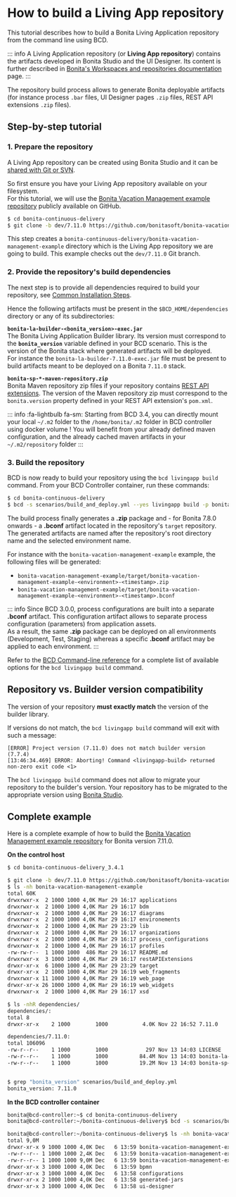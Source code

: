 # How to build a Living App repository

This tutorial describes how to build a Bonita Living Application repository from the command line using BCD.

::: info
A Living Application repository (or **Living App repository**) contains the artifacts developed in Bonita Studio and the UI Designer. Its content is further described in [Bonita's Workspaces and repositories documentation](https://documentation.bonitasoft.com/bonita/${bonitaDocVersion}/workspaces-and-repositories) page.
:::

The repository build process allows to generate Bonita deployable artifacts (for instance process `.bar` files, UI Designer pages `.zip` files, REST API extensions `.zip` files).


## Step-by-step tutorial

### 1. Prepare the repository

A Living App repository can be created using Bonita Studio and it can be [shared with Git or SVN](https://documentation.bonitasoft.com/bonita/${bonitaDocVersion}/workspaces-and-repositories#toc5).

So first ensure you have your Living App repository available on your filesystem.  
For this tutorial, we will use the [Bonita Vacation Management example repository](https://github.com/bonitasoft/bonita-vacation-management-example) publicly available on GitHub.

```bash
$ cd bonita-continuous-delivery
$ git clone -b dev/7.11.0 https://github.com/bonitasoft/bonita-vacation-management-example
```

This step creates a `bonita-continuous-delivery/bonita-vacation-management-example` directory which is the Living App repository we are going to build. This example checks out the `dev/7.11.0` Git branch.

### 2. Provide the repository's build dependencies

The next step is to provide all dependencies required to build your repository, see [Common Installation Steps](getting_started.md#toc1). 

Hence the following artifacts must be present in the `$BCD_HOME/dependencies` directory or any of its subdirectories:

**`bonita-la-builder-<bonita_version>-exec.jar`**  
The Bonita Living Application Builder library. Its version must correspond to the **`bonita_version`** variable defined in your BCD scenario. This is the version of the Bonita stack where generated artifacts will be deployed.  
For instance the `bonita-la-builder-7.11.0-exec.jar` file must be present to build artifacts meant to be deployed on a Bonita `7.11.0` stack.

**`bonita-sp-*-maven-repository.zip`**  
Bonita Maven repository zip files if your repository contains [REST API extensions](https://documentation.bonitasoft.com/bonita/${bonitaDocVersion}/api-extensions). The version of the Maven repository zip must correspond to the `bonita.version` property defined in your REST API extension's `pom.xml`.

::: info
:fa-lightbulb fa-sm: Starting from BCD 3.4, you can directly mount your local `~/.m2` folder to the `/home/bonita/.m2` folder in BCD controller using docker volume !
You will benefit from your already defined maven configuration, and the already cached maven artifacts in your `~/.m2/repository` folder
:::

### 3. Build the repository

BCD is now ready to build your repository using the `bcd livingapp build` command. From your BCD Controller container, run these commands:

```bash
$ cd bonita-continuous-delivery
$ bcd -s scenarios/build_and_deploy.yml --yes livingapp build -p bonita-vacation-management-example -e Test
```

The build process finally generates a **.zip** package and - for Bonita 7.8.0 onwards - a **.bconf** artifact located in the repository's `target` repository. The generated artifacts are named after the repository's root directory name and the selected environment name.

For instance with the `bonita-vacation-management-example` example, the following files will be generated:
- `bonita-vacation-management-example/target/bonita-vacation-management-example-<environment>-<timestamp>.zip`
- `bonita-vacation-management-example/target/bonita-vacation-management-example-<environment>-<timestamp>.bconf`

::: info
Since BCD 3.0.0, process configurations are built into a separate **.bconf** artifact. This configuration artifact allows to separate process configuration (parameters) from application assets.  
As a result, the same **.zip** package can be deployed on all environments (Development, Test, Staging) whereas a specific **.bconf** artifact may be applied to each environment.
:::

Refer to the [BCD Command-line reference](bcd_cli.md) for a complete list of available options for the `bcd livingapp build` command.


## Repository vs. Builder version compatibility

The version of your repository **must exactly match** the version of the builder library.

If versions do not match, the `bcd livingapp build` command will exit with such a message:
```
[ERROR] Project version (7.11.0) does not match builder version (7.7.4)
[13:46:34.469] ERROR: Aborting! Command <livingapp-build> returned non-zero exit code <1>
```

The `bcd livingapp build` command does not allow to migrate your repository to the builder's version. Your repository has to be migrated to the appropriate version using [Bonita Studio](https://documentation.bonitasoft.com/bonita/${bonitaDocVersion}/workspaces-and-repositories#toc6).


## Complete example

Here is a complete example of how to build the [Bonita Vacation Management example repository](https://github.com/bonitasoft/bonita-vacation-management-example) for Bonita version 7.11.0.  

**On the control host**
```bash
$ cd bonita-continuous-delivery_3.4.1

$ git clone -b dev/7.11.0 https://github.com/bonitasoft/bonita-vacation-management-example
$ ls -nh bonita-vacation-management-example
total 60K
drwxrwxr-x  2 1000 1000 4,0K Mar 29 16:17 applications
drwxrwxr-x  2 1000 1000 4,0K Mar 29 16:17 bdm
drwxrwxr-x  2 1000 1000 4,0K Mar 29 16:17 diagrams
drwxrwxr-x  2 1000 1000 4,0K Mar 29 16:17 environements
drwxrwxr-x  2 1000 1000 4,0K Mar 29 23:29 lib
drwxrwxr-x  2 1000 1000 4,0K Mar 29 16:17 organizations
drwxrwxr-x  2 1000 1000 4,0K Mar 29 16:17 process_configurations
drwxrwxr-x  2 1000 1000 4,0K Mar 29 16:17 profiles
-rw-rw-r--  1 1000 1000  486 Mar 29 16:17 README.md
drwxrwxr-x  3 1000 1000 4,0K Mar 29 16:17 restAPIExtensions
drwxr-xr-x  6 1000 1000 4,0K Mar 29 23:29 target
drwxr-xr-x  2 1000 1000 4,0K Mar 29 16:19 web_fragments
drwxrwxr-x 11 1000 1000 4,0K Mar 29 16:19 web_page
drwxr-xr-x 26 1000 1000 4,0K Mar 29 16:19 web_widgets
drwxrwxr-x  2 1000 1000 4,0K Mar 29 16:17 xsd

$ ls -nhR dependencies/
dependencies/:
total 8
drwxr-xr-x    2 1000        1000           4.0K Nov 22 16:52 7.11.0

dependencies/7.11.0:
total 106096
-rw-r--r--    1 1000        1000            297 Nov 13 14:03 LICENSE
-rw-r--r--    1 1000        1000          84.4M Nov 13 14:03 bonita-la-builder-7.11.0-exec.jar
-rw-r--r--    1 1000        1000          19.2M Nov 13 14:03 bonita-sp-7.11.0-maven-repository.zip


$ grep "bonita_version" scenarios/build_and_deploy.yml
bonita_version: 7.11.0
```


**In the BCD controller container**
```bash
bonita@bcd-controller:~$ cd bonita-continuous-delivery
bonita@bcd-controller:~/bonita-continuous-delivery$ bcd -s scenarios/build_and_deploy.yml --yes livingapp build -p bonita-vacation-management-example -e Test

bonita@bcd-controller:~/bonita-continuous-delivery$ ls -nh bonita-vacation-management-example/target 
total 9,0M
drwxr-xr-x 9 1000 1000 4,0K Dec   6 13:59 bonita-vacation-management-example
-rw-r--r-- 1 1000 1000 2,4K Dec   6 13:59 bonita-vacation-management-example-Test-20181206125838.bconf
-rw-r--r-- 1 1000 1000 9,0M Dec   6 13:59 bonita-vacation-management-example-Test-20181206125838.zip
drwxr-xr-x 3 1000 1000 4,0K Dec   6 13:59 bpmn
drwxr-xr-x 3 1000 1000 4,0K Dec   6 13:58 configurations
drwxr-xr-x 2 1000 1000 4,0K Dec   6 13:58 generated-jars
drwxr-xr-x 3 1000 1000 4,0K Dec   6 13:58 ui-designer
```
